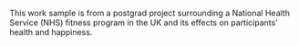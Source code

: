 This work sample is from a postgrad project surrounding a National Health Service (NHS) fitness program in the UK and its effects on participants' health and happiness.

